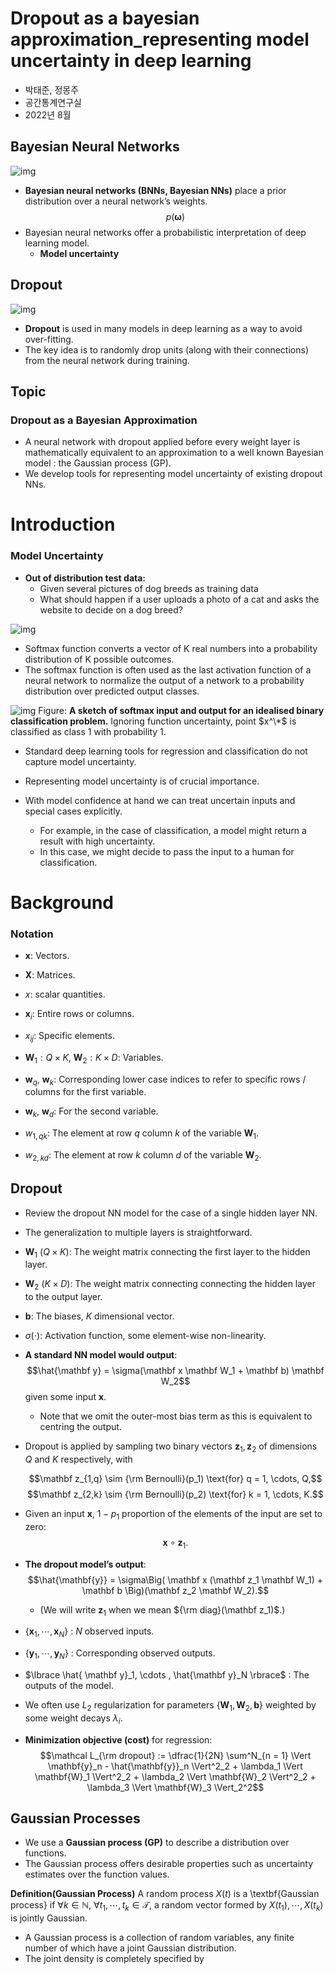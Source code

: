 # Dropout as a bayesian approximation_representing model uncertainty in deep learning



- 박태준, 정몽주
- 공간통계연구실
- 2022년 8월




## Bayesian Neural Networks


![img](./img/7-image1.png)

- **Bayesian neural networks (BNNs, Bayesian NNs)** place a prior distribution over a neural network’s weights.
    $$p(\boldsymbol \omega)$$
- Bayesian neural networks offer a probabilistic interpretation of deep learning model.
    - **Model uncertainty**

## Dropout


![img](./img/7-image2.png)

- **Dropout** is used in many models in deep learning as a way to avoid over-fitting.
- The key idea is to randomly drop units (along with their connections) from the neural network during training.

## Topic
### Dropout as a Bayesian Approximation

- A neural network with dropout applied before every weight layer is mathematically equivalent to an approximation to a well known Bayesian model : the Gaussian process (GP).
- We develop tools for representing model uncertainty of existing dropout NNs.




# Introduction

### Model Uncertainty

- **Out of distribution test data:**
    - Given several pictures of dog breeds as training data
    - What should happen if a user uploads a photo of a cat and asks the website to decide on a dog breed?

![img](./img/7-image3.png)


- Softmax function converts a vector of K real numbers into a probability distribution of K possible outcomes.
- The softmax function is often used as the last activation function of a neural network to normalize the output of a network to a probability distribution over predicted output classes.




![img](./img/7-figure1.png)
Figure: **A sketch of softmax input and output for an idealised binary classification problem.** Ignoring function uncertainty, point $x^\*$ is classified as class 1 with probability 1.


- Standard deep learning tools for regression and classification do not capture model uncertainty.

- Representing model uncertainty is of crucial importance.
- With model confidence at hand we can treat uncertain inputs and special cases explicitly.
    - For example, in the case of classification, a model might return a result with high uncertainty.
    - In this case, we might decide to pass the input to a human for classification.


# Background

### Notation

- $\mathbf x$: Vectors.
- $\mathbf X$: Matrices.
- $x$: scalar quantities.
- $\mathbf x_i$: Entire rows or columns.
- $x_{ij}$: Specific elements.

- $\mathbf W_1: Q\times K, ~\mathbf W_2: K\times D$: Variables.
- $\mathbf w_q, ~\mathbf w_k$: Corresponding lower case indices to refer to specific rows / columns for the first variable.
- $\mathbf w_k, ~\mathbf w_d$: For the second variable.

- $w_{1,qk}$: The element at row $q$ column $k$ of the variable $\mathbf W_1.$
- $w_{2,kd}$: The element at row $k$ column $d$ of the variable $\mathbf W_2.$

## Dropout

- Review the dropout NN model for the case of a single hidden layer NN.
- The generalization to multiple layers is straightforward.

- $\mathbf W_1 ~(Q\times K)$: The weight matrix connecting the first layer to the hidden layer.
- $\mathbf W_2 ~(K\times D)$: The weight matrix connecting connecting the hidden layer to the output layer.
- $\mathbf b$: The biases, $K$ dimensional vector.
- $\sigma(\cdot)$: Activation function, some element-wise non-linearity.

- **A standard NN model would output**: $$\hat{\mathbf y} = \sigma(\mathbf x \mathbf W_1 + \mathbf b) \mathbf W_2$$ given some input $\mathbf x.$

    - Note that we omit the outer-most bias term as this is equivalent to centring the output.

- Dropout is applied by sampling two binary vectors $\mathbf z_1, \mathbf z_2$ of dimensions $Q$ and $K$ respectively, with

    $$\mathbf z_{1,q}  \sim {\rm Bernoulli}(p_1) \text{for} q = 1, \cdots, Q,$$
    $$\mathbf z_{2,k}  \sim {\rm Bernoulli}(p_2) \text{for} k = 1, \cdots, K.$$
- Given an input $\mathbf x,$ $1 - p_1$ proportion of the elements of the input are set to zero: $$\mathbf x \circ \mathbf z_1.$$  
- **The dropout model’s output**: $$\hat{\mathbf{y}} = \sigma\Big( \mathbf x (\mathbf z_1 \mathbf W_1) + \mathbf b \Big)(\mathbf z_2 \mathbf W_2).$$
    - (We will write $\mathbf z_1$ when we mean ${\rm diag}(\mathbf z_1)$.)
    
- $\lbrace \mathbf x_1, \cdots, \mathbf x_N \rbrace$ : $N$ observed inputs.
- $\lbrace \mathbf y_1, \cdots, \mathbf y_N \rbrace$ : Corresponding observed outputs.
- $\lbrace \hat{ \mathbf y}_1, \cdots ,  \hat{\mathbf y}_N \rbrace$ : The outputs of the model.
- We often use $L_2$ regularization for parameters $\lbrace \mathbf W_1, \mathbf W_2, \mathbf b \rbrace$ weighted by some weight decays $\lambda_i$.
- **Minimization objective (cost)** for regression:
$$\mathcal L_{\rm dropout} := \dfrac{1}{2N} \sum^N_{n = 1} \Vert \mathbf{y}_n - \hat{\mathbf{y}}_n \Vert^2_2  + \lambda_1 \Vert \mathbf{W}_1 \Vert^2_2 + \lambda_2 \Vert \mathbf{W}_2 \Vert^2_2 + \lambda_3 \Vert \mathbf{W}_3 \Vert_2^2$$








## Gaussian Processes

- We use a **Gaussian process (GP)** to describe a distribution over functions.
- The Gaussian process offers desirable properties such as uncertainty estimates over the function values.


**Definition(Gaussian Process)** A random process $X(t)$ is a \textbf{Gaussian process} if $\forall k \in \mathbb N,$ $\forall t_1, \cdots, t_k \in \mathcal T,$ a random vector formed by $X(t_1), \cdots, X(t_k)$ is jointly Gaussian.

- A Gaussian process is a collection of random variables, any finite number of which have a joint Gaussian distribution.
- The joint density is completely specified by







